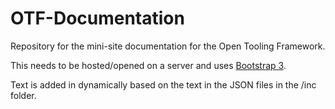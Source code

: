 OTF-Documentation
=========================

Repository for the mini-site documentation for the Open Tooling Framework.

This needs to be hosted/opened on a server and uses [Bootstrap 3](http://getbootstrap.com/). 

Text is added in dynamically based on the text in the JSON files in the /inc folder.

